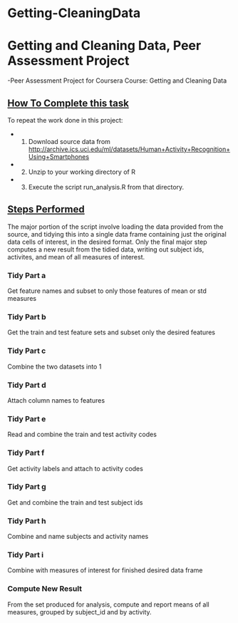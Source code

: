 # Getting-CleaningData
# Getting and Cleaning Data, Peer Assessment Project
  
 -Peer Assessment Project for Coursera Course: Getting and Cleaning Data
 ## <u>How To Complete this task </u>
To repeat the work done in this project:

* 1. Download source data from http://archive.ics.uci.edu/ml/datasets/Human+Activity+Recognition+Using+Smartphones
* 2. Unzip to your working directory of R
* 3. Execute the script run_analysis.R from that directory.

## <u>Steps Performed</u>
The major portion  of the script involve loading the data provided from the source, and tidying this into a single data frame containing just the original data cells of interest, in the desired format.  Only the final major step computes a new result from the tidied data, writing out subject ids, activites, and mean of all measures of interest.
 
### Tidy Part a
Get feature names and subset to only those features of mean or std measures

### Tidy Part b
Get the train and test feature sets and subset only the desired features
 
### Tidy Part c 
Combine the two datasets into 1
 
### Tidy Part d
Attach column names to features
 
### Tidy Part e
Read and combine the train and test activity codes
 
### Tidy Part f
Get activity labels and attach to activity codes
 
### Tidy Part g
Get and combine the train and test subject ids
 
### Tidy Part h
Combine and name subjects and activity names
 
### Tidy Part i
Combine with measures of interest for finished desired data frame
 
### Compute New Result
From the set produced for analysis, compute and report means of all measures, grouped by subject_id and by activity.
